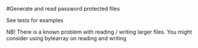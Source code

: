 #Generate and read password protected files

See tests for examples

NB! There is a known problem with reading / writing larger files. You might consider using bytearray on reading and writing
